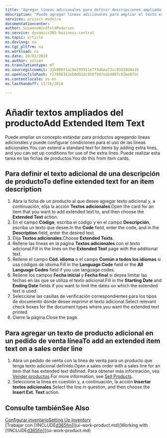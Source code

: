```yaml
---
title: "Agregar líneas adicionales para definir descripciones ampliadas de producto | Documentos de Microsoft"
description: "Puede agregar líneas adicionales para ampliar el texto estándar que describe un producto."
services: project-madeira
documentationcenter: 
author: SusanneWindfeldPedersen
ms.service: dynamics365-business-central
ms.topic: article
ms.devlang: na
ms.tgt_pltfrm: na
ms.workload: na
ms.date: 10/01/2018
ms.author: solsen
ms.translationtype: HT
ms.sourcegitcommit: 33b900f1ac9e295921e7f3d6ea72cc93939d8a1b
ms.openlocfilehash: f27608342eb0d91dc956f9d7ebb9887c02be07dc
ms.contentlocale: es-es
ms.lasthandoff: 11/26/2018

---
```

# <a name="add-extended-item-text"></a><span data-ttu-id="6fba8-103">Añadir textos ampliados del producto</span><span class="sxs-lookup"><span data-stu-id="6fba8-103">Add Extended Item Text</span></span>
<span data-ttu-id="6fba8-104">Puede ampliar un concepto estándar para productos agregando líneas adicionales y puede configurar condiciones para el uso de las líneas adicionales.</span><span class="sxs-lookup"><span data-stu-id="6fba8-104">You can extend a standard text for items by adding extra lines, and you can set up conditions for use of the extra lines.</span></span> <span data-ttu-id="6fba8-105">Puede realizar esta tarea en las fichas de productos.</span><span class="sxs-lookup"><span data-stu-id="6fba8-105">You do this from item cards.</span></span>

## <a name="to-define-extended-text-for-an-item-description"></a><span data-ttu-id="6fba8-106">Para definir el texto adicional de una descripción de producto</span><span class="sxs-lookup"><span data-stu-id="6fba8-106">To define extended text for an item description</span></span>
1. <span data-ttu-id="6fba8-107">Abra la ficha de un producto al que desee agregar texto adicional y, a continuación, elija la acción **Textos adicionales**.</span><span class="sxs-lookup"><span data-stu-id="6fba8-107">Open the card for an item that you want to add extended text to, and then choose the **Extended Text** action.</span></span>
2. <span data-ttu-id="6fba8-108">En el campo **Código**, escriba el código y en el campo **Descripción**, escriba un texto que desee.</span><span class="sxs-lookup"><span data-stu-id="6fba8-108">In the **Code** field, enter the code, and in the **Description** field, enter the desired text.</span></span>
3. <span data-ttu-id="6fba8-109">Elija **Textos adicionales**.</span><span class="sxs-lookup"><span data-stu-id="6fba8-109">Choose **Extended Texts**.</span></span>
4. <span data-ttu-id="6fba8-110">Rellene las líneas en la página **Textos adicionales** con el texto adicional.</span><span class="sxs-lookup"><span data-stu-id="6fba8-110">Fill in the lines on the **Extended Text** page with the additional text.</span></span>
5. <span data-ttu-id="6fba8-111">Rellene el campo **Cód. idioma** o el campo **Común a todos los idiomas** si usa códigos de idioma.</span><span class="sxs-lookup"><span data-stu-id="6fba8-111">Fill in the **Language Code** field or the **All Language Codes** field if you use language codes.</span></span>
6. <span data-ttu-id="6fba8-112">Rellene los campos **Fecha inicial** y **Fecha final** si desea limitar las fechas en las que se utiliza el texto adicional.</span><span class="sxs-lookup"><span data-stu-id="6fba8-112">Fill in the **Starting Date** and **Ending Date** fields if you want to limit the dates on which the extended text is used.</span></span>
7. <span data-ttu-id="6fba8-113">Seleccione las casillas de verificación correspondientes para los tipos de documento donde desee imprimir el texto adicional.</span><span class="sxs-lookup"><span data-stu-id="6fba8-113">Select relevant check boxes for the document types where you want the extended text printed.</span></span>
8. <span data-ttu-id="6fba8-114">Cierre la página.</span><span class="sxs-lookup"><span data-stu-id="6fba8-114">Close the page.</span></span>

## <a name="to-add-an-extended-item-text-on-a-sales-order-line"></a><span data-ttu-id="6fba8-115">Para agregar un texto de producto adicional en un pedido de venta línea</span><span class="sxs-lookup"><span data-stu-id="6fba8-115">To add an extended item text on a sales order line</span></span>
1. <span data-ttu-id="6fba8-116">Abra un pedido de venta con la línea de venta para un producto que tenga texto adicional definido.</span><span class="sxs-lookup"><span data-stu-id="6fba8-116">Open a sales order with a sales line for an item that has extended text defined.</span></span> <span data-ttu-id="6fba8-117">Para obtener más información, vea [Vender productos](sales-how-sell-products.md).</span><span class="sxs-lookup"><span data-stu-id="6fba8-117">For more information, see [Sell Products](sales-how-sell-products.md).</span></span>
2. <span data-ttu-id="6fba8-118">Seleccione la línea en cuestión y, a continuación, la acción **Insertar textos adicionales**.</span><span class="sxs-lookup"><span data-stu-id="6fba8-118">Select the line in question, and then choose the **Insert Ext. Text** action.</span></span>

## <a name="see-also"></a><span data-ttu-id="6fba8-119">Consulte también</span><span class="sxs-lookup"><span data-stu-id="6fba8-119">See Also</span></span>
[<span data-ttu-id="6fba8-120">Configurar inventario</span><span class="sxs-lookup"><span data-stu-id="6fba8-120">Setting Up Inventory</span></span>](inventory-setup-inventory.md)  
<span data-ttu-id="6fba8-121">[Trabajar con [!INCLUDE[d365fin](includes/d365fin_md.md)]](ui-work-product.md)</span><span class="sxs-lookup"><span data-stu-id="6fba8-121">[Working with [!INCLUDE[d365fin](includes/d365fin_md.md)]](ui-work-product.md)</span></span>

